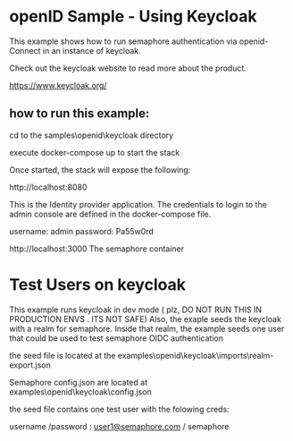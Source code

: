 # openID Sample - Using Keycloak

This example shows how to run semaphore authentication via openid-Connect in an instance of keycloak.


Check out the keycloak website to read more about the product.

https://www.keycloak.org/

## how to run this example:
 cd to the samples\openid\keycloak directory

 execute docker-compose up to start the stack

Once started, the stack will expose the following:

http://localhost:8080

This is the Identity provider application.
The credentials to login to the admin console are defined in the docker-compose file.

username: admin
password: Pa55w0rd


http://localhost:3000
The semaphore container


# Test Users on keycloak

This example runs keycloak in dev mode ( plz, DO NOT RUN THIS IN PRODUCTION ENVS . ITS NOT SAFE) 
Also, the exaple seeds the keycloak with a realm for semaphore.
Inside that realm, the example seeds one user that could be used to test semaphore OIDC authentication

the seed file is located at the examples\openid\keycloak\imports\realm-export.json

Semaphore config.json are located at examples\openid\keycloak\config.json

the seed file contains one test user with the folowing creds:

username /password : user1@semaphore.com / semaphore


